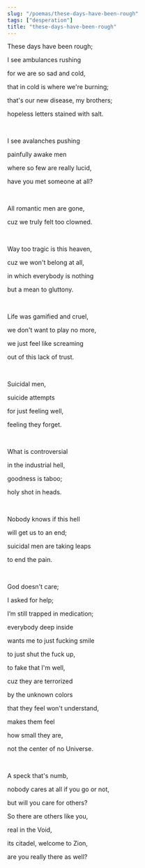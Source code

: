 ```yaml
---
slug: "/poemas/these-days-have-been-rough"
tags: ["desperation"]
title: "these-days-have-been-rough"
---
```

These days have been rough;

I see ambulances rushing

for we are so sad and cold,

that in cold is where we're burning;

that's our new disease, my brothers;

hopeless letters stained with salt.

&nbsp;

I see avalanches pushing

painfully awake men

where so few are really lucid,

have you met someone at all?

&nbsp;

All romantic men are gone,

cuz we truly felt too clowned.

&nbsp;

Way too tragic is this heaven,

cuz we won't belong at all,

in which everybody is nothing

but a mean to gluttony.

&nbsp;

Life was gamified and cruel,

we don't want to play no more,

we just feel like screaming

out of this lack of trust.

&nbsp;

Suicidal men,

suicide attempts

for just feeling well,

feeling they forget.

&nbsp;

What is controversial

in the industrial hell,

goodness is taboo;

holy shot in heads.

&nbsp;

Nobody knows if this hell

will get us to an end;

suicidal men are taking leaps

to end the pain.

&nbsp;

God doesn't care;

I asked for help;

I’m still trapped in medication;

everybody deep inside

wants me to just fucking smile

to just shut the fuck up,

to fake that I'm well,

cuz they are terrorized

by the unknown colors

that they feel won't understand,

makes them feel

how small they are,

not the center of no Universe.

&nbsp;

A speck that's numb,

nobody cares at all if you go or not,

but will you care for others?

So there are others like you,

real in the Void, 

its citadel, welcome to Zion,

are you really there as well?